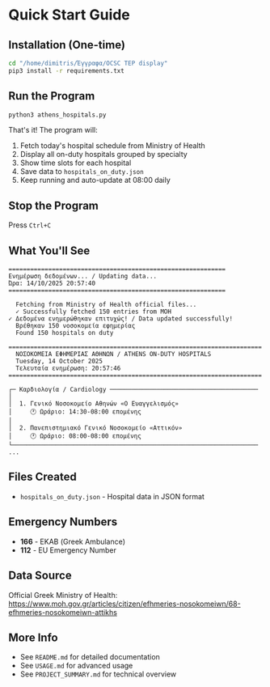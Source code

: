 # Quick Start Guide

## Installation (One-time)

```bash
cd "/home/dimitris/Έγγραφα/OCSC TEP display"
pip3 install -r requirements.txt
```

## Run the Program

```bash
python3 athens_hospitals.py
```

That's it! The program will:
1. Fetch today's hospital schedule from Ministry of Health
2. Display all on-duty hospitals grouped by specialty
3. Show time slots for each hospital
4. Save data to `hospitals_on_duty.json`
5. Keep running and auto-update at 08:00 daily

## Stop the Program

Press `Ctrl+C`

## What You'll See

```
============================================================
Ενημέρωση δεδομένων... / Updating data...
Ώρα: 14/10/2025 20:57:40
============================================================

  Fetching from Ministry of Health official files...
  ✓ Successfully fetched 150 entries from MOH
✓ Δεδομένα ενημερώθηκαν επιτυχώς! / Data updated successfully!
  Βρέθηκαν 150 νοσοκομεία εφημερίας
  Found 150 hospitals on duty

======================================================================
  ΝΟΣΟΚΟΜΕΙΑ ΕΦΗΜΕΡΙΑΣ ΑΘΗΝΩΝ / ATHENS ON-DUTY HOSPITALS
  Tuesday, 14 October 2025
  Τελευταία ενημέρωση: 20:57:46
======================================================================

┌─ Καρδιολογία / Cardiology ─────────────────────────────────────────
│
│  1. Γενικό Νοσοκομείο Αθηνών «Ο Ευαγγελισμός»
│     🕐 Ωράριο: 14:30-08:00 επομένης
│
│  2. Πανεπιστημιακό Γενικό Νοσοκομείο «Αττικόν»
│     🕐 Ωράριο: 08:00-08:00 επομένης
└────────────────────────────────────────────────────────────────────
...
```

## Files Created

- `hospitals_on_duty.json` - Hospital data in JSON format

## Emergency Numbers

- **166** - ΕΚΑΒ (Greek Ambulance)
- **112** - EU Emergency Number

## Data Source

Official Greek Ministry of Health:
https://www.moh.gov.gr/articles/citizen/efhmeries-nosokomeiwn/68-efhmeries-nosokomeiwn-attikhs

## More Info

- See `README.md` for detailed documentation
- See `USAGE.md` for advanced usage
- See `PROJECT_SUMMARY.md` for technical overview
